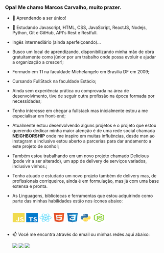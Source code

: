    ### Opa! Me chamo Marcos Carvalho, muito prazer.

- 👀 Aprendendo a ser único!
- 🌱 Estudando Javascript, HTML, CSS, JavaScript, ReactJS, Nodejs, Python, Git e GitHub, API's Rest e Restfull.
- Ingês intermediário (ainda aperfeiçoando)...
- Busco um local de aprendizando, disponibilizando minha mão de obra gratuitamente como júnior por um trabalho onde possa evoluir e ajudar a organização a crescer!;
- Formado em TI na faculdade Michelangelo em Brasilia DF em 2009;
- Cursando FullStack na faculdade Estácio;
- Ainda sem experiência prática ou comprovada na área de desenvolvimento, tive de seguir outra profissão na época formada por necessidades;
- Tenho interesse em chegar a fullstack mas inicialmente estou a me especialisar em front-end;
- Atualmente estou desenvolvendo alguns projetos e o projeto que estou querendo dedicar minha maior atenção é de uma rede social chamada <b>NEIGHBORSHIP</b>
  onde me inspiro em muitas influências, desde msn ao instagram e inclusive estou aberto a parcerias para dar andamento a este projeto de sonho!;
- Também estou trabalhando em um novo projeto chamado Delicious (pode vir a ser alterado), um app de delivery de serviços variados, inclusive vinhos.;
- Tenho atuado e estudado um novo projeto também de delivery mas, de profissionais corriqueiros, ainda é em formulação, mas já com uma base extensa e pronta.

- As Linguagens, bibliotecas e ferramentas que estou adquirindo como parte das minhas habilidades estão nos ícones abaixo:

  <div style="display: inline_block"><br>
    <img align="center" alt="marcos-Js" height="30" width="40" src="https://raw.githubusercontent.com/devicons/devicon/master/icons/javascript/javascript-plain.svg">
    <img align="center" alt="marcos-Ts" height="30" width="40" src="https://raw.githubusercontent.com/devicons/devicon/master/icons/typescript/typescript-plain.svg">
    <img align="center" alt="marcos-React" height="30" width="40" src="https://raw.githubusercontent.com/devicons/devicon/master/icons/react/react-original.svg">
    <img align="center" alt="marcos-HTML" height="30" width="40" src="https://raw.githubusercontent.com/devicons/devicon/master/icons/html5/html5-original.svg">
    <img align="center" alt="marcos-CSS" height="30" width="40" src="https://raw.githubusercontent.com/devicons/devicon/master/icons/css3/css3-original.svg">
    <img align="center" alt="marcos-Python" height="30" width="40" src="https://raw.githubusercontent.com/devicons/devicon/master/icons/python/python-original.svg">
    <img align="center" alt="marcos-Csharp" height="30" width="40" src="https://raw.githubusercontent.com/devicons/devicon/master/icons/nodejs/nodejs-original.svg">

  </div>
  
  ##

- 📫 Você me encontra através do email ou minhas redes aqui abaixo:
 
    <div> 
       <a href="[https://instagram.com/eusoudevmarcos" target="_blank"><img src="https://img.shields.io/badge/-Instagram-%23E4405F?style=for-the-badge&logo=instagram&logoColor=white" target="_blank"></a>
      <a href = "mailto:eusoudevmarcos@gmail.com"><img src="https://img.shields.io/badge/-Gmail-%23333?style=for-the-badge&logo=gmail&logoColor=white" target="_blank"></a>
      <a href="https://www.linkedin.com/in/marcos-carvalho-8900a8283" target="_blank"><img src="https://img.shields.io/badge/-LinkedIn-%230077B5?style=for-the-badge&logo=linkedin&logoColor=white" target="_blank"></a> 
    </div>

